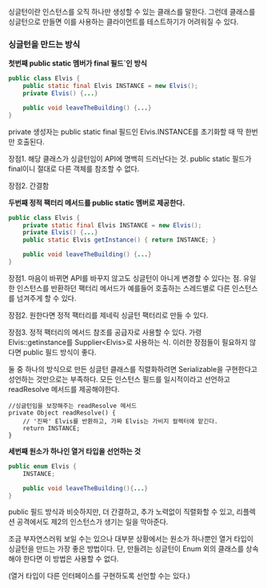 싱글턴이란 인스턴스를 오직 하나만 생성할 수 있는 클래스를 말한다. 그런데 클래스를 싱글턴으로 만들면 이를 사용하는 클라이언트를 테스트하기가 어려워질 수 있다.

### 싱글턴을 만드는 방식

**첫번째 public static 멤버가 final 필드`인 방식**
```java
public class Elvis {
    public static final Elvis INSTANCE = new Elvis();
    private Elvis() {...}

    public void leaveTheBuilding() {...}
}
```
private 생성자는 public static final 필드인 Elvis.INSTANCE를 초기화할 때 딱 한번만 호출된다.

장점1. 해당 클래스가 싱글턴임이 API에 명백히 드러난다는 것.
public static 필드가 final이니 절대로 다른 객체를 참조할 수 없다.

장점2. 간결함

**두번째 정적 팩터리 메서드를 public static 멤버로 제공한다.**
```java 
public class Elvis {
    private static final Elvis INSTANCE = new Elvis();
    private Elvis() {...}
    public static Elvis getInstance() { return INSTANCE; }

    public void leaveTheBuilding() {...}
}
```

장점1. 마음이 바뀌면 API를 바꾸지 않고도 싱글턴이 아니게 변경할 수 있다는 점.
유일한 인스턴스를 반환하던 팩터리 메서드가 예를들어 호출하는 스레드별로 다른 인스턴스를 넘겨주게 할 수 있다.

장점2. 원한다면 정적 팩터리를 제네릭 싱글턴 팩터리로 만들 수 있다.

장점3. 정적 팩터리의 메서드 참조를 공급자로 사용할 수 있다.
가령 Elvis::getinstance를 Supplier\<Elvis>로 사용하는 식.
이러한 장점들이 필요하지 않다면 public 필드 방식이 좋다.

둘 중 하나의 방식으로 만든 싱글턴 클래스를 직렬화하려면 Serializable을 구현한다고 성언하는 것만으로는 부족하다.
모든 인스턴스 필드를 일시적이라고 선언하고 readResolve 메서드를 제공해야한다.

    //싱글턴임을 보장해주는 readResolve 메서드
    private Object readResolve() {
        // '진짜' Elvis를 반환하고, 가짜 Elvis는 가비지 컬렉터에 맡긴다.
        return INSTANCE;
    }
   

**세번째 원소가 하나인 열거 타입을 선언하는 것**

```java 
public enum Elvis {
    INSTANCE;

    public void leaveTheBuilding(){...}
}
```
public 필드 방식과 비슷하지만, 더 간결하고, 추가 노력없이 직렬화할 수 있고, 리플렉션 공격에서도 제2의 인스턴스가 생기는 일을 막아준다.

조금 부자연스러워 보일 수는 있으나 대부분 상황에서는 원소가 하나뿐인 열거 타입이 싱글턴을 만드는 가장 좋은 방법이다. 단, 만들려는 싱글턴이 Enum 외의 클래스를 상속해야 한다면 이 방법은 사용할 수 없다.

(열거 타입이 다른 인터페이스를 구현하도록 선언할 수는 있다.)
